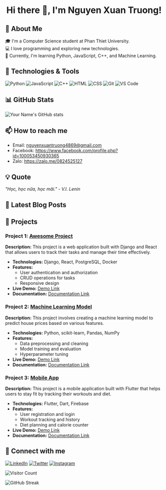 <div align="center">
  <h1>Hi there 👋, I'm Nguyen Xuan Truong!</h1>
</div>

## 🚀 About Me
🎓 I'm a Computer Science student at Phan Thiet University.  
💻 I love programming and exploring new technologies.  
🌱 Currently, I'm learning Python, JavaScript, C++, and Machine Learning.

## 🔧 Technologies & Tools
![Python](https://img.shields.io/badge/-Python-333333?style=flat&logo=python)
![JavaScript](https://img.shields.io/badge/-JavaScript-333333?style=flat&logo=javascript)
![C++](https://img.shields.io/badge/-C++-333333?style=flat&logo=c%2B%2B)
![HTML](https://img.shields.io/badge/-HTML-333333?style=flat&logo=html5)
![CSS](https://img.shields.io/badge/-CSS-333333?style=flat&logo=css3)
![Git](https://img.shields.io/badge/-Git-333333?style=flat&logo=git)
![VS Code](https://img.shields.io/badge/-VS%20Code-333333?style=flat&logo=visual-studio-code)

## 📊 GitHub Stats
![Your Name's GitHub stats](https://github-readme-stats.vercel.app/api?username=yourusername&show_icons=true&theme=radical)

## 📫 How to reach me
- Email: nguyenxuantruong4869@gmail.com
- Facebook: https://www.facebook.com/profile.php?id=100053450930365
- Zalo: https://zalo.me/0824525127

## 💡 Quote
_"Học, học nữa, học mãi." - V.I. Lenin_

## 📝 Latest Blog Posts
<!-- BLOG-POST-LIST:START -->
<!-- BLOG-POST-LIST:END -->

## 📂 Projects

### Project 1: [Awesome Project](https://github.com/yourusername/awesome-project)
**Description:** This project is a web application built with Django and React that allows users to track their tasks and manage their time effectively.
- **Technologies:** Django, React, PostgreSQL, Docker
- **Features:**
  - User authentication and authorization
  - CRUD operations for tasks
  - Responsive design
- **Live Demo:** [Demo Link](https://your-live-demo-link.com)
- **Documentation:** [Documentation Link](https://github.com/yourusername/awesome-project/wiki)

### Project 2: [Machine Learning Model](https://github.com/yourusername/machine-learning-model)
**Description:** This project involves creating a machine learning model to predict house prices based on various features.
- **Technologies:** Python, scikit-learn, Pandas, NumPy
- **Features:**
  - Data preprocessing and cleaning
  - Model training and evaluation
  - Hyperparameter tuning
- **Live Demo:** [Demo Link](https://your-live-demo-link.com)
- **Documentation:** [Documentation Link](https://github.com/yourusername/machine-learning-model/wiki)

### Project 3: [Mobile App](https://github.com/yourusername/mobile-app)
**Description:** This project is a mobile application built with Flutter that helps users to stay fit by tracking their workouts and diet.
- **Technologies:** Flutter, Dart, Firebase
- **Features:**
  - User registration and login
  - Workout tracking and history
  - Diet planning and calorie counter
- **Live Demo:** [Demo Link](https://your-live-demo-link.com)
- **Documentation:** [Documentation Link](https://github.com/yourusername/mobile-app/wiki)


## 🔗 Connect with me
[![LinkedIn](https://img.shields.io/badge/LinkedIn-0077B5?style=flat&logo=linkedin&logoColor=white)](https://www.linkedin.com/in/yourprofile)
[![Twitter](https://img.shields.io/badge/Twitter-1DA1F2?style=flat&logo=twitter&logoColor=white)](https://twitter.com/yourusername)
[![Instagram](https://img.shields.io/badge/Instagram-E4405F?style=flat&logo=instagram&logoColor=white)](https://instagram.com/yourusername)

<!-- Optionally include visitor count badge -->
![Visitor Count](https://visitor-badge.glitch.me/badge?page_id=yourusername.yourusername)

<!-- Optionally include GitHub streak stats -->
![GitHub Streak](https://github-readme-streak-stats.herokuapp.com/?user=yourusername&theme=radical)
